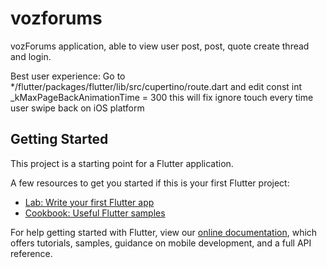 # vozforums

vozForums application, able to view user post, post, quote create thread and login.

Best user experience: Go to */flutter/packages/flutter/lib/src/cupertino/route.dart
        and edit const int _kMaxPageBackAnimationTime = 300
        this will fix ignore touch every time user swipe back on iOS platform
         

## Getting Started

This project is a starting point for a Flutter application.

A few resources to get you started if this is your first Flutter project:

- [Lab: Write your first Flutter app](https://flutter.dev/docs/get-started/codelab)
- [Cookbook: Useful Flutter samples](https://flutter.dev/docs/cookbook)

For help getting started with Flutter, view our
[online documentation](https://flutter.dev/docs), which offers tutorials,
samples, guidance on mobile development, and a full API reference.
